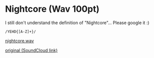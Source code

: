# Nightcore (Wav 100pt)

I still don't understand the definition of "Nightcore"...
Please google it :)

`/YEHD{[A-Z]+}/`

[nightcore.wav](./nightcore.wav)

[original (SoundCloud link)](https://soundcloud.com/xampanoid/d2s2d599dely)
